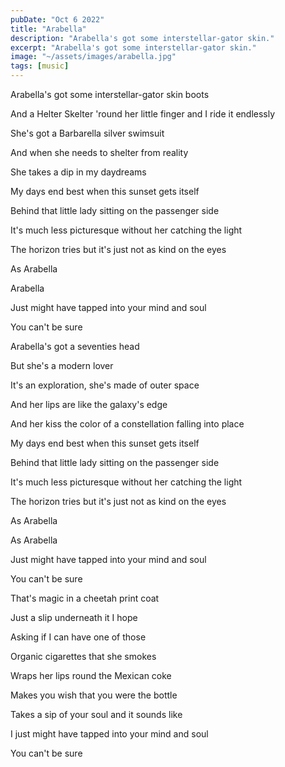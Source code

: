 ```yaml
---
pubDate: "Oct 6 2022"
title: "Arabella"
description: "Arabella's got some interstellar-gator skin."
excerpt: "Arabella's got some interstellar-gator skin."
image: "~/assets/images/arabella.jpg"
tags: [music]
---
```


Arabella's got some interstellar-gator skin boots

And a Helter Skelter 'round her little finger and I ride it endlessly

She's got a Barbarella silver swimsuit

And when she needs to shelter from reality

She takes a dip in my daydreams

My days end best when this sunset gets itself

Behind that little lady sitting on the passenger side

It's much less picturesque without her catching the light

The horizon tries but it's just not as kind on the eyes

As Arabella

Arabella

Just might have tapped into your mind and soul

You can't be sure

Arabella's got a seventies head

But she's a modern lover

It's an exploration, she's made of outer space

And her lips are like the galaxy's edge

And her kiss the color of a constellation falling into place

My days end best when this sunset gets itself

Behind that little lady sitting on the passenger side

It's much less picturesque without her catching the light

The horizon tries but it's just not as kind on the eyes

As Arabella

As Arabella

Just might have tapped into your mind and soul

You can't be sure

That's magic in a cheetah print coat

Just a slip underneath it I hope

Asking if I can have one of those

Organic cigarettes that she smokes

Wraps her lips round the Mexican coke

Makes you wish that you were the bottle

Takes a sip of your soul and it sounds like

I just might have tapped into your mind and soul

You can't be sure